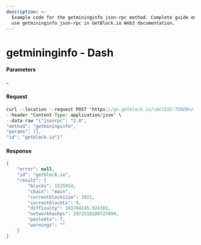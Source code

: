 ```yaml
---
description: >-
  Example code for the getmininginfo json-rpc method. Сomplete guide on how to
  use getmininginfo json-rpc in GetBlock.io Web3 documentation.
---
```


# getmininginfo - Dash

#### Parameters

\-

#### Request

```java
curl --location --request POST 'https://go.getblock.io/<ACCESS-TOKEN>/' \
--header 'Content-Type: application/json' \
--data-raw '{"jsonrpc": "2.0",
"method": "getmininginfo",
"params": [],
"id": "getblock.io"}'
```

#### Response

```java
{
    "error": null,
    "id": "getblock.io",
    "result": {
        "blocks": 1535914,
        "chain": "main",
        "currentblocksize": 3921,
        "currentblocktx": 9,
        "difficulty": 103704145.924301,
        "networkhashps": 2972518180727094,
        "pooledtx": 7,
        "warnings": ""
    }
}
```
